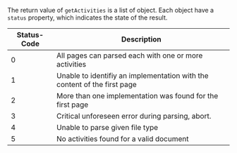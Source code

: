 The return value of `getActivities` is a list of object. Each object have a `status` property, which indicates the state of the result.

| Status-Code | Description                                                              |
| ----------- | ------------------------------------------------------------------------ |
| 0           | All pages can parsed each with one or more activities                    |
| 1           | Unable to identifiy an implementation with the content of the first page |
| 2           | More than one implementation was found for the first page                |
| 3           | Critical unforeseen error during parsing, abort.                         |
| 4           | Unable to parse given file type                                          |
| 5           | No activities found for a valid document                                 |
